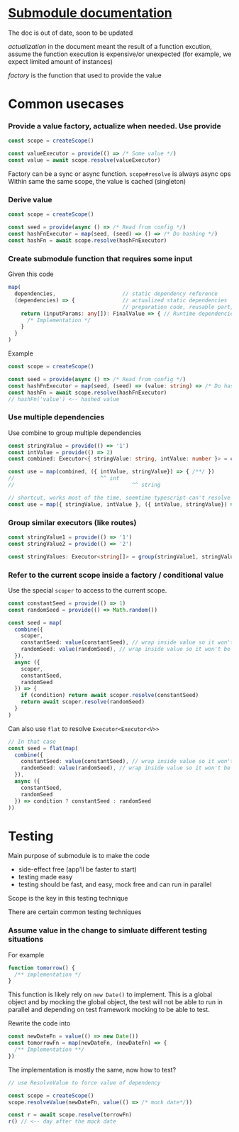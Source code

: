 # [Submodule documentation](https://submodule.js.org)

The doc is out of date, soon to be updated

_actualization_ in the document meant the result of a function excution, assume the function execution is expensive/or unexpected (for example, we expect limited amount of instances)

_factory_ is the function that used to provide the value

# Common usecases

### Provide a value factory, actualize when needed. Use provide
```typescript
const scope = createScope()

const valueExecutor = provide(() => /* Some value */)
const value = await scope.resolve(valueExecutor)
```
Factory can be a sync or async function. `scope#resolve` is always async ops
Within same the same scope, the value is cached (singleton)

### Derive value
```typescript
const scope = createScope()

const seed = provide(async () => /* Read from config */)
const hashFnExecutor = map(seed, (seed) => () => /* Do hashing */)
const hashFn = await scope.resolve(hashFnExecutor)
```

### Create submodule function that requires some input

Given this code
```typescript
map(
  dependencies,                     // static dependency reference
  (dependencies) => {               // actualized static dependencies
                                    // preparation code, reusable part, cache etc
    return (inputParams: any[]): FinalValue => { // Runtime dependencies
      /* Implementation */
    }
  }
)
```

Example
```typescript
const scope = createScope()

const seed = provide(async () => /* Read from config */)
const hashFnExecutor = map(seed, (seed) => (value: string) => /* Do hashing */)
const hashFn = await scope.resolve(hashFnExecutor)
// hashFn('value') <-- hashed value
```

### Use multiple dependencies

Use combine to group multiple dependencies
```typescript
const stringValue = provide(() => '1')
const intValue = provide(() => 2)
const combined: Executor<{ stringValue: string, intValue: number }> = combine({ stringValue, intValue })

const use = map(combined, ({ intValue, stringValue}) => { /**/ })
//                           ^^ int
//                                     ^^ string

// shortcut, works most of the time, soemtime typescript can't resolve it
const use = map({ stringValue, intValue }, ({ intValue, stringValue}) => { /**/ })
```

### Group similar executors (like routes)
```typescript
const stringValue1 = provide(() => '1')
const stringValue2 = provide(() => '2')

const stringValues: Executor<string[]> = group(stringValue1, stringValue2 )
```

### Refer to the current scope inside a factory / conditional value

Use the special `scoper` to access to the current scope.

```typescript
const constantSeed = provide(() => 1)
const randomSeed = provide(() => Math.random())

const seed = map(
  combine({
    scoper,
    constantSeed: value(constantSeed), // wrap inside value so it won't be resolved
    randomSeed: value(randomSeed), // wrap inside value so it won't be resolved
  }),
  async ({ 
    scoper,
    constantSeed,
    randomSeed
  }) => {
    if (condition) return await scoper.resolve(constantSeed)
    return await scoper.resolve(randomSeed)
  }
)
```

Can also use `flat` to resolve `Executor<Executor<V>>`
```typescript
// In that case 
const seed = flat(map(
  combine({
    constantSeed: value(constantSeed), // wrap inside value so it won't be resolved
    randomSeed: value(randomSeed), // wrap inside value so it won't be resolved
  }),
  async ({ 
    constantSeed,
    randomSeed
  }) => condition ? constantSeed : randomSeed
))
```

# Testing
Main purpose of submodule is to make the code
- side-effect free (app'll be faster to start)
- testing made easy
- testing should be fast, and easy, mock free and can run in parallel

Scope is the key in this testing technique

There are certain common testing techniques

### Assume value in the change to simluate different testing situations

For example
```typescript
function tomorrow() {
  /** implementation */
}
```
This function is likely rely on `new Date()` to implement. This is a global object and by mocking the global object, the test will not be able to run in parallel and depending on test framework mocking to be able to test.

Rewrite the code into
```typescript
const newDateFn = value(() => new Date())
const tomorrowFn = map(newDateFn, (newDateFn) => {
  /** Implementation **/
})
```
The implementation is mostly the same, now how to test?

```typescript
// use ResolveValue to force value of dependency

const scope = createScope()
scope.resolveValue(newDateFn, value(() => /* mock date*/))

const r = await scope.resolve(torrowFn)
r() // <-- day after the mock date
```